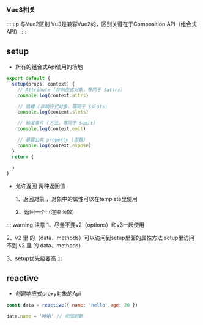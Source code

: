 ### Vue3相关
::: tip 与Vue2区别
Vu3是兼容Vue2的，区别关键在于Composition API（组合式API）
:::

## setup 
- 所有的组合式Api使用的场地
```js
export default {
  setup(props, context) {
    // Attribute (非响应式对象，等同于 $attrs)
    console.log(context.attrs)

    // 插槽 (非响应式对象，等同于 $slots)
    console.log(context.slots)

    // 触发事件 (方法，等同于 $emit)
    console.log(context.emit)

    // 暴露公共 property (函数)
    console.log(context.expose)
  }
  return {

  }
}
```
- 允许返回 两种返回值
   
    1、返回对象 ，对象中的属性可以在tamplate里使用

    2、返回一个h(渲染函数)

::: warning 注意
1、尽量不要v2（options）和v3一起使用

2、v2 里 的（data、methods）可以访问到setup里面的属性方法
setup里访问不到 v2 里 的 data、methods）

3、setup优先级要高
:::

## reactive 
- 创建响应式proxy对象的Api 

```js
const data = reactive({ name: 'hello',age: 20 })

data.name = '哈哈' // 视图刷新
```